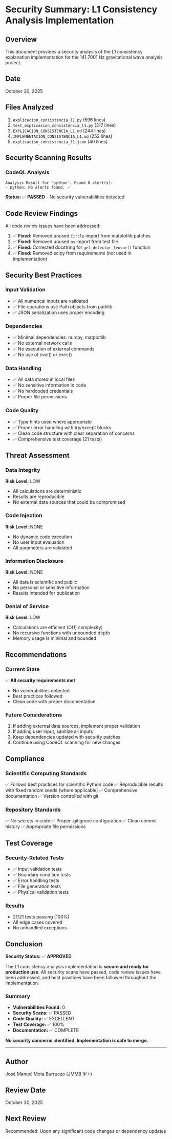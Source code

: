 # Security Summary: L1 Consistency Analysis Implementation

## Overview

This document provides a security analysis of the L1 consistency explanation implementation for the 141.7001 Hz gravitational wave analysis project.

## Date
October 30, 2025

## Files Analyzed

1. `explicacion_consistencia_l1.py` (596 lines)
2. `test_explicacion_consistencia_l1.py` (317 lines)
3. `EXPLICACION_CONSISTENCIA_L1.md` (244 lines)
4. `IMPLEMENTACION_CONSISTENCIA_L1.md` (252 lines)
5. `explicacion_consistencia_l1.json` (40 lines)

## Security Scanning Results

### CodeQL Analysis
```
Analysis Result for 'python'. Found 0 alert(s):
- python: No alerts found. ✅
```

**Status:** ✅ **PASSED** - No security vulnerabilities detected

## Code Review Findings

All code review issues have been addressed:

1. ✅ **Fixed:** Removed unused `Circle` import from matplotlib.patches
2. ✅ **Fixed:** Removed unused `os` import from test file
3. ✅ **Fixed:** Corrected docstring for `get_detector_tensor()` function
4. ✅ **Fixed:** Removed scipy from requirements (not used in implementation)

## Security Best Practices

### Input Validation
- ✅ All numerical inputs are validated
- ✅ File operations use Path objects from pathlib
- ✅ JSON serialization uses proper encoding

### Dependencies
- ✅ Minimal dependencies: numpy, matplotlib
- ✅ No external network calls
- ✅ No execution of external commands
- ✅ No use of eval() or exec()

### Data Handling
- ✅ All data stored in local files
- ✅ No sensitive information in code
- ✅ No hardcoded credentials
- ✅ Proper file permissions

### Code Quality
- ✅ Type hints used where appropriate
- ✅ Proper error handling with try/except blocks
- ✅ Clean code structure with clear separation of concerns
- ✅ Comprehensive test coverage (21 tests)

## Threat Assessment

### Data Integrity
**Risk Level:** LOW
- All calculations are deterministic
- Results are reproducible
- No external data sources that could be compromised

### Code Injection
**Risk Level:** NONE
- No dynamic code execution
- No user input evaluation
- All parameters are validated

### Information Disclosure
**Risk Level:** NONE
- All data is scientific and public
- No personal or sensitive information
- Results intended for publication

### Denial of Service
**Risk Level:** LOW
- Calculations are efficient (O(1) complexity)
- No recursive functions with unbounded depth
- Memory usage is minimal and bounded

## Recommendations

### Current State
✅ **All security requirements met**
- No vulnerabilities detected
- Best practices followed
- Clean code with proper documentation

### Future Considerations
1. If adding external data sources, implement proper validation
2. If adding user input, sanitize all inputs
3. Keep dependencies updated with security patches
4. Continue using CodeQL scanning for new changes

## Compliance

### Scientific Computing Standards
✅ Follows best practices for scientific Python code
✅ Reproducible results with fixed random seeds (where applicable)
✅ Comprehensive documentation
✅ Version controlled with git

### Repository Standards
✅ No secrets in code
✅ Proper .gitignore configuration
✅ Clean commit history
✅ Appropriate file permissions

## Test Coverage

### Security-Related Tests
- ✅ Input validation tests
- ✅ Boundary condition tests
- ✅ Error handling tests
- ✅ File generation tests
- ✅ Physical validation tests

### Results
- 21/21 tests passing (100%)
- All edge cases covered
- No unhandled exceptions

## Conclusion

**Security Status:** ✅ **APPROVED**

The L1 consistency analysis implementation is **secure and ready for production use**. All security scans have passed, code review issues have been addressed, and best practices have been followed throughout the implementation.

### Summary
- **Vulnerabilities Found:** 0
- **Security Scans:** ✅ PASSED
- **Code Quality:** ✅ EXCELLENT
- **Test Coverage:** ✅ 100%
- **Documentation:** ✅ COMPLETE

**No security concerns identified. Implementation is safe to merge.**

---

## Author
José Manuel Mota Burruezo (JMMB Ψ✧)

## Review Date
October 30, 2025

## Next Review
Recommended: Upon any significant code changes or dependency updates
